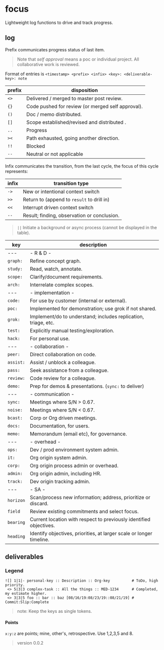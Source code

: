 # focus

Lightweight log functions to drive and track progress.

## log

Prefix communicates progress status of last item. 

> Note that _self approval_ means a poc or individual project. All collaborative work is reviewed.

Format of entries is `<timestamp> <prefix> <infix> <key>: <deliverable-key>: note`

| prefix | disposition |
|--------|----------|
| `<>` | Delivered / merged to master post review. |
| `{}` | Code pushed for review (or merged self approval). |
| `()` | Doc / memo distributed. |
| `[]` | Scope established/revised and distributed . |
| `..` | Progress |
| `><` | Path exhausted, going another direction. |
| `!!` | Blocked |
| `--` | Neutral or not applicable |

Infix communicates the transition, from the last cycle, the focus of this cycle represents:

| infix | transition type |
|-------|-----------------|
| `->` | New or intentional context switch |
| `>>` | Return to (append to `result` to drill in) |
| `<<` | Interrupt driven context switch |
| `--` | Result; finding, observation or conclusion. |

> `||` Initiate a background or async process (cannot be displayed in the table).

| key | description |
|-----|-------------|
|    ---    | - R & D -|
| `graph:`  | Refine concept graph. |
| `study:`  | Read, watch, annotate. |
| `scope:`  | Clarify/document requirements. |
| `arch:`   | Interrelate complex scopes. | 
|    ---    | - implementation -|
| `code:`   | For use by customer (internal or external). |
| `poc:`    | Implemented for demonstration; use grok if not shared. |
| `grok:`   | Implement/do to understand; includes replication, triage, etc. |
| `test:`   | Explicitly manual testing/exploration. |
| `hack:`   | For personal use. |
|    ---    | - collaboration -|
| `peer:`   | Direct collaboration on code. |
| `assist:` | Assist / unblock a colleague. |
| `pass:`   | Seek assistance from a colleague. |
| `review:` | Code review for a colleague. |
| `demo:`   | Prep for demos & presentations. (`sync:` to deliver)|
|    ---    | - communication -|
| `sync:`   | Meetings where S/N > 0.67. |
| `noise:`  | Meetings where S/N < 0.67. |
| `bcast:`  | Corp or Org driven meetings. |
| `docs:`   | Documentation, for users. |
| `memo:`   | Memorandum (email etc), for governance. |
|    ---    | - overhead -|
| `ops:`    | Dev / prod environment system admin. |
| `it:`     | Org origin system admin. |
| `corp:`   | Org origin process admin or overhead. |
| `admin:`  | Org origin admin, including HR. |
| `track:`  | Dev origin tracking admin. |
|    ---    | - SA - | 
| `horizon` | Scan/process new information; address, prioritize or discard. |
| `field`   | Review existing commitments and select focus. |
| `bearing` | Current location with respect to previously identified objectives. |
| `heading` | Identify objectives, priorities, at larger scale or longer timeline. |

## deliverables

### Legend
 
```
![] 1|1|- personal-key :: Description :: Org-key          # ToDo, high priority.
 <> 5|3|3 complex-task :: All the things :: MED-1234      # Completed, my estimate higher.
 <> 3|3|5 foo :: bar :: baz [08/16/19:08/23/19::08/21/19] # Commit:Slip:Complete
```
> note: Keep the keys as single tokens.

#### Points

`x:y:z` are points; mine, other's, retrospective. Use 1,2,3,5 and 8. 

> version 0.0.2
